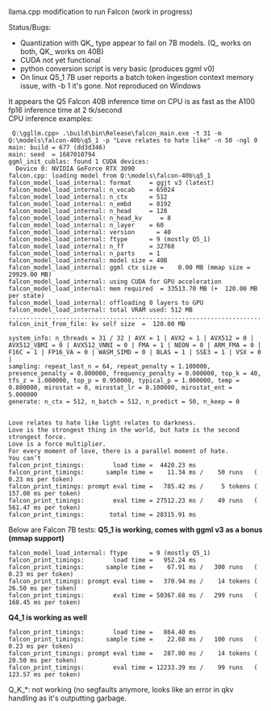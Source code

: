 llama.cpp modification to run Falcon (work in progress)

Status/Bugs:  
* Quantization with QK_ type appear to fail on 7B models. (Q_ works on both, QK_ works on 40B)
* CUDA not yet functional
* python conversion script is very basic (produces ggml v0)
* On linux Q5_1 7B user reports a batch token ingestion context memory issue, with -b 1 it's gone. Not reproduced on Windows

It appears the Q5 Falcon 40B inference time on CPU is as fast as the A100 fp16 inference time at 2 tk/second  
CPU inference examples:  
```
 Q:\ggllm.cpp> .\build\bin\Release\falcon_main.exe -t 31 -m Q:\models\falcon-40b\q5_1 -p "Love relates to hate like" -n 50 -ngl 0
main: build = 677 (dd3d346)
main: seed  = 1687010794
ggml_init_cublas: found 1 CUDA devices:
  Device 0: NVIDIA GeForce RTX 3090
falcon.cpp: loading model from Q:\models\falcon-40b\q5_1
falcon_model_load_internal: format     = ggjt v3 (latest)
falcon_model_load_internal: n_vocab    = 65024
falcon_model_load_internal: n_ctx      = 512
falcon_model_load_internal: n_embd     = 8192
falcon_model_load_internal: n_head     = 128
falcon_model_load_internal: n_head_kv     = 8
falcon_model_load_internal: n_layer    = 60
falcon_model_load_internal: version      = 40
falcon_model_load_internal: ftype      = 9 (mostly Q5_1)
falcon_model_load_internal: n_ff       = 32768
falcon_model_load_internal: n_parts    = 1
falcon_model_load_internal: model size = 40B
falcon_model_load_internal: ggml ctx size =    0.00 MB (mmap size = 29929.00 MB)
falcon_model_load_internal: using CUDA for GPU acceleration
falcon_model_load_internal: mem required  = 33513.70 MB (+  120.00 MB per state)
falcon_model_load_internal: offloading 0 layers to GPU
falcon_model_load_internal: total VRAM used: 512 MB
...................................................................................................
falcon_init_from_file: kv self size  =  120.00 MB

system_info: n_threads = 31 / 32 | AVX = 1 | AVX2 = 1 | AVX512 = 0 | AVX512_VBMI = 0 | AVX512_VNNI = 0 | FMA = 1 | NEON = 0 | ARM_FMA = 0 | F16C = 1 | FP16_VA = 0 | WASM_SIMD = 0 | BLAS = 1 | SSE3 = 1 | VSX = 0 |
sampling: repeat_last_n = 64, repeat_penalty = 1.100000, presence_penalty = 0.000000, frequency_penalty = 0.000000, top_k = 40, tfs_z = 1.000000, top_p = 0.950000, typical_p = 1.000000, temp = 0.800000, mirostat = 0, mirostat_lr = 0.100000, mirostat_ent = 5.000000
generate: n_ctx = 512, n_batch = 512, n_predict = 50, n_keep = 0


Love relates to hate like light relates to darkness.
Love is the strongest thing in the world, but hate is the second strongest force.
Love is a force multiplier.
For every moment of love, there is a parallel moment of hate.
You can’t
falcon_print_timings:        load time =  4420.23 ms
falcon_print_timings:      sample time =    11.34 ms /    50 runs   (    0.23 ms per token)
falcon_print_timings: prompt eval time =   785.42 ms /     5 tokens (  157.08 ms per token)
falcon_print_timings:        eval time = 27512.23 ms /    49 runs   (  561.47 ms per token)
falcon_print_timings:       total time = 28315.91 ms
```


Below are Falcon 7B tests:
**Q5_1 is working, comes with ggml v3 as a bonus (mmap support)**
```
falcon_model_load_internal: ftype      = 9 (mostly Q5_1)
falcon_print_timings:        load time =   952.24 ms
falcon_print_timings:      sample time =    67.91 ms /   300 runs   (    0.23 ms per token)
falcon_print_timings: prompt eval time =   370.94 ms /    14 tokens (   26.50 ms per token)
falcon_print_timings:        eval time = 50367.68 ms /   299 runs   (  168.45 ms per token)
```
**Q4_1 is working as well**
```
falcon_print_timings:        load time =   864.40 ms
falcon_print_timings:      sample time =    22.68 ms /   100 runs   (    0.23 ms per token)
falcon_print_timings: prompt eval time =   287.00 ms /    14 tokens (   20.50 ms per token)
falcon_print_timings:        eval time = 12233.39 ms /    99 runs   (  123.57 ms per token)
```

Q_K_*: not working (no segfaults anymore, looks like an error in qkv handling as it's outputting garbage.
